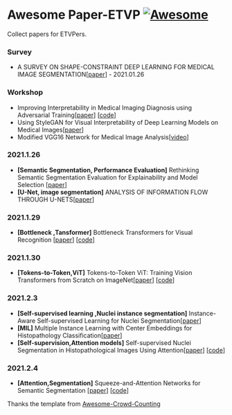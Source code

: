 # Awesome Paper-ETVP [![Awesome](https://cdn.rawgit.com/sindresorhus/awesome/d7305f38d29fed78fa85652e3a63e154dd8e8829/media/badge.svg)](https://github.com/sindresorhus/awesome)

Collect  papers for ETVPers. 

### Survey

  - A SURVEY ON SHAPE-CONSTRAINT DEEP LEARNING FOR MEDICAL IMAGE SEGMENTATION[[paper](https://arxiv.org/pdf/2101.07721.pdf)]   - 2021.01.26

### Workshop

- Improving Interpretability in Medical Imaging Diagnosis using Adversarial Training[[paper](https://arxiv.org/abs/2012.01166)] [[code](https://github.com/margiki/Interpretability-Adversarial)]
- Using StyleGAN for Visual Interpretability of Deep Learning Models on Medical Images[[paper](https://arxiv.org/abs/2101.07563)]
- Modified VGG16 Network for Medical Image Analysis[[video](https://slideslive.com/38942992/modified-vgg16-network-for-medical-image-analysis)]

### 2021.1.26

- **[Semantic Segmentation, Performance Evaluation]**  Rethinking Semantic Segmentation Evaluation for Explainability and Model Selection [[paper](https://arxiv.org/pdf/2101.08418.pdf)] 
- **[U-Net, image segmentation]** ANALYSIS OF INFORMATION FLOW THROUGH U-NETS[[paper](https://arxiv.org/pdf/2101.08427.pdf)]

### 2021.1.29

- **[Bottleneck ,Tansformer]**  Bottleneck Transformers for Visual Recognition [[paper](https://arxiv.org/abs/2101.11605)] [[code](https://github.com/lucidrains/bottleneck-transformer-pytorch)]

### 2021.1.30

- **[Tokens-to-Token,ViT]**  Tokens-to-Token ViT: Training Vision Transformers from Scratch on ImageNet[[paper](https://arxiv.org/abs/2101.11986)] [[code](https://github.com/yitu-opensource/T2T-ViT)]

### 2021.2.3

- **[Self-supervised learning ,Nuclei instance segmentation]** Instance-Aware Self-supervised Learning for Nuclei Segmentation[[paper](https://link.springer.com/chapter/10.1007/978-3-030-59722-1_33)]
- **[MIL]** Multiple Instance Learning with Center Embeddings for Histopathology Classification[[paper](https://link.springer.com/chapter/10.1007/978-3-030-59722-1_50)]
- **[Self-supervision,Attention models]** Self-supervised Nuclei Segmentation in Histopathological Images Using Attention[[paper](https://link.springer.com/chapter/10.1007/978-3-030-59722-1_38)] [[code](https://github.com/msahasrabudhe/miccai2020_self_sup_nuclei_seg)]

### 2021.2.4

- **[Attention,Segmentation]** Squeeze-and-Attention Networks for Semantic Segmentation [[paper](https://openaccess.thecvf.com/content_CVPR_2020/papers/Zhong_Squeeze-and-Attention_Networks_for_Semantic_Segmentation_CVPR_2020_paper.pdf)] [[code](https://github.com/its-mayank/SqueezeAttention-PyTorch)]







Thanks the template from [Awesome-Crowd-Counting](https://github.com/gjy3035/Awesome-Crowd-Counting)